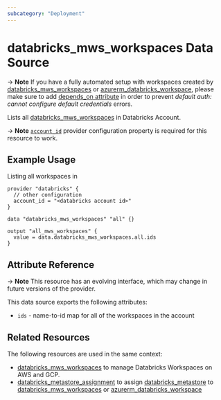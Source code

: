 ```yaml
---
subcategory: "Deployment"
---
```

# databricks_mws_workspaces Data Source

-> **Note** If you have a fully automated setup with workspaces created by [databricks_mws_workspaces](../resources/mws_workspaces.md) or [azurerm_databricks_workspace](https://registry.terraform.io/providers/hashicorp/azurerm/latest/docs/resources/databricks_workspace), please make sure to add [depends_on attribute](../guides/troubleshooting.md#data-resources-and-authentication-is-not-configured-errors) in order to prevent _default auth: cannot configure default credentials_ errors.

Lists all [databricks_mws_workspaces](../resources/mws_workspaces.md) in Databricks Account.

-> **Note** [`account_id`](../index.md#account_id) provider configuration property is required for this resource to work.

## Example Usage

Listing all workspaces in

```hcl
provider "databricks" {
  // other configuration
  account_id = "<databricks account id>"
}

data "databricks_mws_workspaces" "all" {}

output "all_mws_workspaces" {
  value = data.databricks_mws_workspaces.all.ids
}
```

## Attribute Reference

-> **Note** This resource has an evolving interface, which may change in future versions of the provider.

This data source exports the following attributes:

* `ids` - name-to-id map for all of the workspaces in the account

## Related Resources

The following resources are used in the same context:

* [databricks_mws_workspaces](../resources/mws_workspaces.md) to manage Databricks Workspaces on AWS and GCP.
* [databricks_metastore_assignment](../resources/metastore_assignment.md) to assign [databricks_metastore](docs/resources/metastore.md) to [databricks_mws_workspaces](../resources/mws_workspaces.md) or [azurerm_databricks_workspace](https://registry.terraform.io/providers/hashicorp/azurerm/latest/docs/resources/databricks_workspace)
